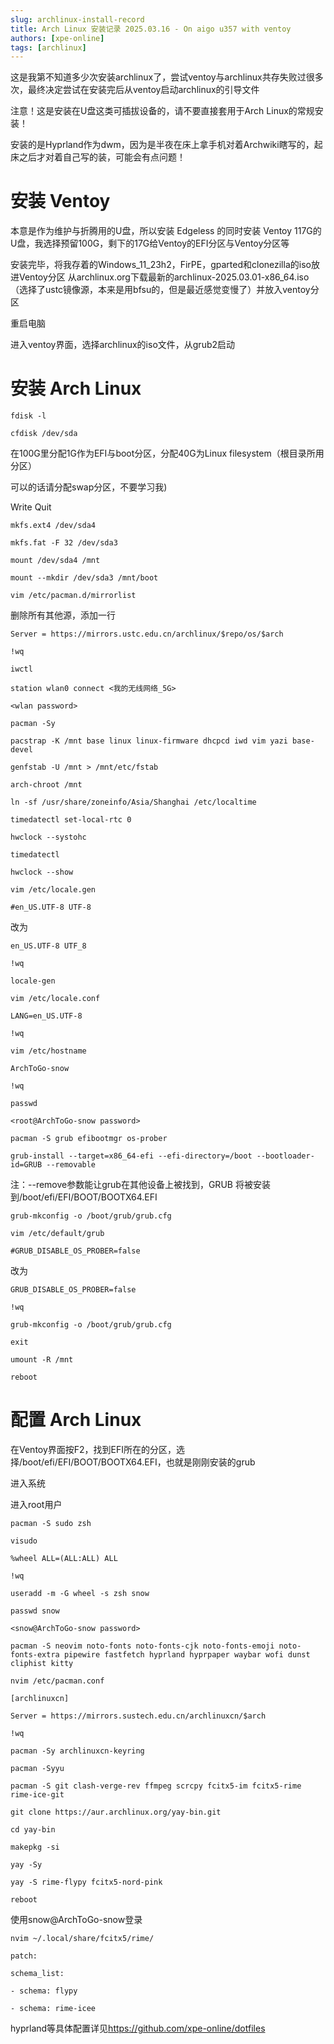 ```yaml
---
slug: archlinux-install-record
title: Arch Linux 安装记录 2025.03.16 - On aigo u357 with ventoy
authors: [xpe-online]
tags: [archlinux]
---
```


这是我第不知道多少次安装archlinux了，尝试ventoy与archlinux共存失败过很多次，最终决定尝试在安装完后从ventoy启动archlinux的引导文件

注意！这是安装在U盘这类可插拔设备的，请不要直接套用于Arch Linux的常规安装！

安装的是Hyprland作为dwm，因为是半夜在床上拿手机对着Archwiki瞎写的，起床之后才对着自己写的装，可能会有点问题！

# 安装 Ventoy

本意是作为维护与折腾用的U盘，所以安装 Edgeless 的同时安装 Ventoy
117G的U盘，我选择预留100G，剩下的17G给Ventoy的EFI分区与Ventoy分区等

安装完毕，将我存着的Windows_11_23h2，FirPE，gparted和clonezilla的iso放进Ventoy分区
从archlinux.org下载最新的archlinux-2025.03.01-x86_64.iso（选择了ustc镜像源，本来是用bfsu的，但是最近感觉变慢了）并放入ventoy分区

重启电脑

进入ventoy界面，选择archlinux的iso文件，从grub2启动

# 安装 Arch Linux

`fdisk -l`

`cfdisk /dev/sda`

在100G里分配1G作为EFI与boot分区，分配40G为Linux filesystem（根目录所用分区）

可以的话请分配swap分区，不要学习我)

Write Quit

`mkfs.ext4 /dev/sda4`

`mkfs.fat -F 32 /dev/sda3`

`mount /dev/sda4 /mnt`

`mount --mkdir /dev/sda3 /mnt/boot`

`vim /etc/pacman.d/mirrorlist`

删除所有其他源，添加一行

`Server = https://mirrors.ustc.edu.cn/archlinux/$repo/os/$arch`

`!wq`

`iwctl`

`station wlan0 connect <我的无线网络_5G>`

`<wlan password>`

`pacman -Sy`

`pacstrap -K /mnt base linux linux-firmware dhcpcd iwd vim yazi base-devel`

`genfstab -U /mnt > /mnt/etc/fstab`

`arch-chroot /mnt`

`ln -sf /usr/share/zoneinfo/Asia/Shanghai /etc/localtime`

`timedatectl set-local-rtc 0`

`hwclock --systohc`

`timedatectl`

`hwclock --show`

`vim /etc/locale.gen`

`#en_US.UTF-8 UTF-8`

改为

`en_US.UTF-8 UTF_8`

`!wq`

`locale-gen`

`vim /etc/locale.conf`

`LANG=en_US.UTF-8`

`!wq`

`vim /etc/hostname`

`ArchToGo-snow`

`!wq`

`passwd`

`<root@ArchToGo-snow password>`

`pacman -S grub efibootmgr os-prober`

`grub-install --target=x86_64-efi --efi-directory=/boot --bootloader-id=GRUB --removable`

注：--remove参数能让grub在其他设备上被找到，GRUB 将被安装到/boot/efi/EFI/BOOT/BOOTX64.EFI

`grub-mkconfig -o /boot/grub/grub.cfg`

`vim /etc/default/grub`

`#GRUB_DISABLE_OS_PROBER=false`

改为

`GRUB_DISABLE_OS_PROBER=false`

`!wq`

`grub-mkconfig -o /boot/grub/grub.cfg`

`exit`

`umount -R /mnt`

`reboot`

# 配置 Arch Linux

在Ventoy界面按F2，找到EFI所在的分区，选择/boot/efi/EFI/BOOT/BOOTX64.EFI，也就是刚刚安装的grub

进入系统

进入root用户

`pacman -S sudo zsh`

`visudo`

`%wheel ALL=(ALL:ALL) ALL`

`!wq`

`useradd -m -G wheel -s zsh snow`

`passwd snow`

`<snow@ArchToGo-snow password>`

`pacman -S neovim noto-fonts noto-fonts-cjk noto-fonts-emoji noto-fonts-extra pipewire fastfetch hyprland hyprpaper waybar wofi dunst cliphist kitty`

`nvim /etc/pacman.conf`

`[archlinuxcn]`

`Server = https://mirrors.sustech.edu.cn/archlinuxcn/$arch`

`!wq`

`pacman -Sy archlinuxcn-keyring`

`pacman -Syyu`

`pacman -S git clash-verge-rev ffmpeg scrcpy fcitx5-im fcitx5-rime rime-ice-git`

`git clone https://aur.archlinux.org/yay-bin.git`

`cd yay-bin`

`makepkg -si`

`yay -Sy`

`yay -S rime-flypy fcitx5-nord-pink`

`reboot`

使用snow@ArchToGo-snow登录

`nvim ~/.local/share/fcitx5/rime/`

`patch:`

`schema_list:`

`- schema: flypy`

`- schema: rime-icee
`

hyprland等具体配置详见<https://github.com/xpe-online/dotfiles>
